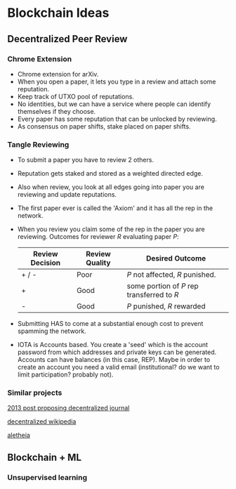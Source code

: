 # Blockchain Ideas

## Decentralized Peer Review

### Chrome Extension

* Chrome extension for arXiv.
* When you open a paper, it lets you type in a review and attach some reputation.
* Keep track of UTXO pool of reputations.
* No identities, but we can have a service where people can identify themselves if they choose.
* Every paper has some reputation that can be unlocked by reviewing.
* As consensus on paper shifts, stake placed on paper shifts.

### Tangle Reviewing

* To submit a paper you have to review 2 others.
* Reputation gets staked and stored as a weighted directed edge.
* Also when review, you look at all edges going into paper you are reviewing and update reputations.
* The first paper ever is called the 'Axiom' and it has all the rep in the network.
* When you review you claim some of the rep in the paper you are reviewing. Outcomes for reviewer $R$ evaluating paper $P$:

	| Review Decision | Review Quality| Desired Outcome |
	| ----------------| --------------| --------------- |
	| + / -        | Poor          |  $P$ not affected, $R$ punished.               |
	| +        | Good          |  some portion of $P$ rep transferred to $R$              |
	| -        | Good          |   $P$ punished, $R$ rewarded

	
* Submitting HAS to come at a substantial enough cost to prevent spamming the network.
* IOTA is Accounts based. You create a 'seed' which is the account password from which addresses and private keys can be generated. Accounts can have balances (in this case, REP). Maybe in order to create an account you need a valid email (institutional? do we want to limit participation? probably not).

### Similar projects

[2013 post proposing decentralized journal](https://lists.w3.org/Archives/Public/public-webpayments/2013Jan/0011.html)

[decentralized wikipedia](https://www.wired.com/story/everipedia-blockchain/)

[aletheia](https://github.com/aletheia-foundation)


## Blockchain + ML

### Unsupervised learning 